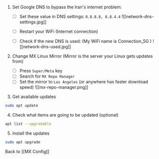 1. Set Google DNS to bypass the Iran's internet problem:

	- [ ] Set these value in DNS settings: `8.8.8.8, 8.8.4.4`
		![[network-dns-settings.jpg]]

	- [ ] Restart your WiFi (Internet connection)

	- [ ] Check if the new DNS is used: (My WiFi name is Connection_5G )
		![[network-dns-used.jpg]]
		

2. Change MX Linux Mirror (Mirror is the server your Linux gets updates from)
	- [ ] Press `Super/Meta` key
	- [ ] Search for `MX Repo Manager`
	- [ ] Set the mirror to `Los Angeles` (or anywhere has faster download speed)
		![[mx-repo-manager.png]]

3. Get available updates
```bash
sudo apt update
```
	
4. Check what items are going to be updated (optional)
```bash
apt list --upgradable
```

5. Install the updates
```bash
sudo apt upgrade
```

Back to [[MX Config]]